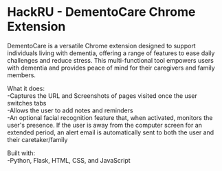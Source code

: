 # HackRU - DementoCare Chrome Extension
DementoCare is a versatile Chrome extension designed to support individuals living with dementia, offering a range of features to ease daily challenges and reduce stress. This multi-functional tool empowers users with dementia and provides peace of mind for their caregivers and family members.

What it does: <br>
-Captures the URL and Screenshots of pages visited once the user switches tabs <br>
-Allows the user to add notes and reminders <br>
-An optional facial recognition feature that, when activated, monitors the user's presence. If the user is away from the computer screen for an extended period, an alert email is automatically sent to both the user and their caretaker/family <br>

Built with: <br>
-Python, Flask, HTML, CSS, and JavaScript 
